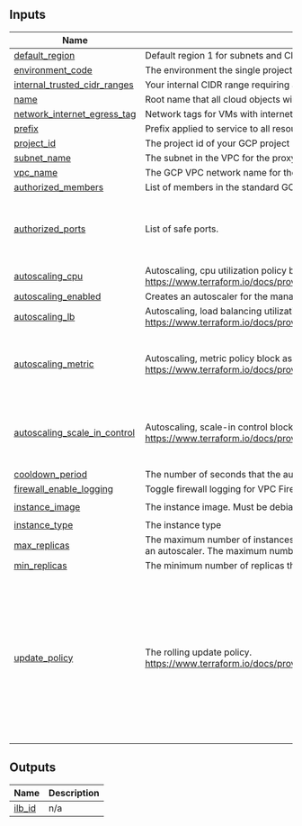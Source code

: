 <!-- BEGIN_TF_DOCS -->
## Inputs

| Name | Description | Type | Default | Required |
|------|-------------|------|---------|:--------:|
| <a name="input_default_region"></a> [default\_region](#input\_default\_region) | Default region 1 for subnets and Cloud Routers | `string` | n/a | yes |
| <a name="input_environment_code"></a> [environment\_code](#input\_environment\_code) | The environment the single project belongs to | `string` | n/a | yes |
| <a name="input_internal_trusted_cidr_ranges"></a> [internal\_trusted\_cidr\_ranges](#input\_internal\_trusted\_cidr\_ranges) | Your internal CIDR range requiring access to this proxy. | `list(string)` | n/a | yes |
| <a name="input_name"></a> [name](#input\_name) | Root name that all cloud objects will be named with. | `string` | n/a | yes |
| <a name="input_network_internet_egress_tag"></a> [network\_internet\_egress\_tag](#input\_network\_internet\_egress\_tag) | Network tags for VMs with internet access. | `string` | n/a | yes |
| <a name="input_prefix"></a> [prefix](#input\_prefix) | Prefix applied to service to all resources. | `string` | n/a | yes |
| <a name="input_project_id"></a> [project\_id](#input\_project\_id) | The project id of your GCP project | `string` | n/a | yes |
| <a name="input_subnet_name"></a> [subnet\_name](#input\_subnet\_name) | The subnet in the VPC for the proxy cluster to be deployed to. | `string` | n/a | yes |
| <a name="input_vpc_name"></a> [vpc\_name](#input\_vpc\_name) | The GCP VPC network name for the cluster to be built in. | `string` | n/a | yes |
| <a name="input_authorized_members"></a> [authorized\_members](#input\_authorized\_members) | List of members in the standard GCP form: user:{email}, serviceAccount:{email}, group:{email} | `list(string)` | `[]` | no |
| <a name="input_authorized_ports"></a> [authorized\_ports](#input\_authorized\_ports) | List of safe ports. | `list(string)` | <pre>[<br>  "80",<br>  "443",<br>  "21",<br>  "3128"<br>]</pre> | no |
| <a name="input_autoscaling_cpu"></a> [autoscaling\_cpu](#input\_autoscaling\_cpu) | Autoscaling, cpu utilization policy block as single element array. https://www.terraform.io/docs/providers/google/r/compute_autoscaler#cpu_utilization | `list(map(number))` | `[]` | no |
| <a name="input_autoscaling_enabled"></a> [autoscaling\_enabled](#input\_autoscaling\_enabled) | Creates an autoscaler for the managed instance group | `bool` | `false` | no |
| <a name="input_autoscaling_lb"></a> [autoscaling\_lb](#input\_autoscaling\_lb) | Autoscaling, load balancing utilization policy block as single element array. https://www.terraform.io/docs/providers/google/r/compute_autoscaler#load_balancing_utilization | `list(map(number))` | `[]` | no |
| <a name="input_autoscaling_metric"></a> [autoscaling\_metric](#input\_autoscaling\_metric) | Autoscaling, metric policy block as single element array. https://www.terraform.io/docs/providers/google/r/compute_autoscaler#metric | <pre>list(object({<br>    name   = string<br>    target = number<br>    type   = string<br>  }))</pre> | `[]` | no |
| <a name="input_autoscaling_scale_in_control"></a> [autoscaling\_scale\_in\_control](#input\_autoscaling\_scale\_in\_control) | Autoscaling, scale-in control block. https://www.terraform.io/docs/providers/google/r/compute_autoscaler#scale_in_control | <pre>object({<br>    fixed_replicas   = number<br>    percent_replicas = number<br>    time_window_sec  = number<br>  })</pre> | <pre>{<br>  "fixed_replicas": 0,<br>  "percent_replicas": 30,<br>  "time_window_sec": 600<br>}</pre> | no |
| <a name="input_cooldown_period"></a> [cooldown\_period](#input\_cooldown\_period) | The number of seconds that the autoscaler should wait before it starts collecting information from a new instance. | `number` | `60` | no |
| <a name="input_firewall_enable_logging"></a> [firewall\_enable\_logging](#input\_firewall\_enable\_logging) | Toggle firewall logging for VPC Firewalls. | `bool` | `true` | no |
| <a name="input_instance_image"></a> [instance\_image](#input\_instance\_image) | The instance image. Must be debian base. | `string` | `"ubuntu-os-cloud/ubuntu-minimal-1804-lts"` | no |
| <a name="input_instance_type"></a> [instance\_type](#input\_instance\_type) | The instance type | `string` | `"e2-micro"` | no |
| <a name="input_max_replicas"></a> [max\_replicas](#input\_max\_replicas) | The maximum number of instances that the autoscaler can scale up to. This is required when creating or updating an autoscaler. The maximum number of replicas should not be lower than minimal number of replicas. | `number` | `1` | no |
| <a name="input_min_replicas"></a> [min\_replicas](#input\_min\_replicas) | The minimum number of replicas that the autoscaler can scale down to. This cannot be less than 0. | `number` | `1` | no |
| <a name="input_update_policy"></a> [update\_policy](#input\_update\_policy) | The rolling update policy. https://www.terraform.io/docs/providers/google/r/compute_region_instance_group_manager#rolling_update_policy | <pre>list(object({<br>    max_surge_fixed              = number<br>    instance_redistribution_type = string<br>    max_surge_percent            = number<br>    max_unavailable_fixed        = number<br>    max_unavailable_percent      = number<br>    min_ready_sec                = number<br>    replacement_method           = string<br>    minimal_action               = string<br>    type                         = string<br>  }))</pre> | <pre>[<br>  {<br>    "instance_redistribution_type": "NONE",<br>    "max_surge_fixed": 0,<br>    "max_surge_percent": null,<br>    "max_unavailable_fixed": 4,<br>    "max_unavailable_percent": null,<br>    "min_ready_sec": 180,<br>    "minimal_action": "RESTART",<br>    "replacement_method": "RECREATE",<br>    "type": "OPPORTUNISTIC"<br>  }<br>]</pre> | no |

## Outputs

| Name | Description |
|------|-------------|
| <a name="output_ilb_id"></a> [ilb\_id](#output\_ilb\_id) | n/a |
<!-- END_TF_DOCS -->